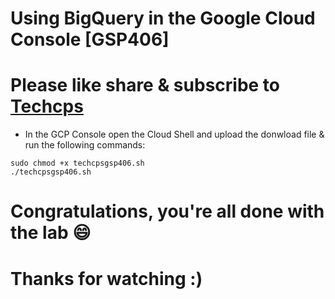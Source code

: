 
#  Using BigQuery in the Google Cloud Console [GSP406]

# Please like share & subscribe to [Techcps](https://www.youtube.com/@techcps)

* In the GCP Console open the Cloud Shell and upload the donwload file & run the following commands:

```
sudo chmod +x techcpsgsp406.sh
./techcpsgsp406.sh
```

# Congratulations, you're all done with the lab 😄

# Thanks for watching :)
